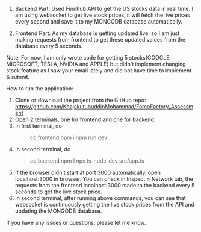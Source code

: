 1) Backend Part:
Used Finnhub API to get the US stocks data in real time. I am using websocket to get live stock prices, it will fetch the live prices every second and save it to my MONGODB database automatically.

2) Frontend Part:
As my database is getting updated live, so I am just making requests from frontend to get these updated values from the database every 5 seconds.

Note: For now, I am only wrote code for getting 5 stocks(GOOGLE, MICROSOFT, TESLA, NVIDIA and APPLE) but didn't implement changing stock feature as I saw your email lately and did not have time to implement & submit.


How to run the application:

1) Clone or download the project from the GitHub repo: https://github.com/KhajakutubuddinMohammad/FomoFactory_Assessment
2) Open 2 terminals, one for frontend and one for backend.
3) In first terminal, do
   > cd frontend 
   > npm i
   > npm run dev
4) In second terminal, do
   > cd backend
   > npm I
   > npx ts-node-dev src/app.ts
5) If the browser didn't start at port 3000 automatically, open localhost:3000 in browser. You can check in Inspect > Network tab, the requests from the frontend localhost:3000 made to the backend every 5 seconds to get the live stock price.
6) In second terminal, after running above commands, you can see that websocket is continuously getting the live stock prices from the API and updating the MONGODB database.

If you have any issues or questions, please let me know.